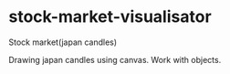 # stock-market-visualisator
Stock market(japan candles)

Drawing japan candles using canvas. Work with objects. 
